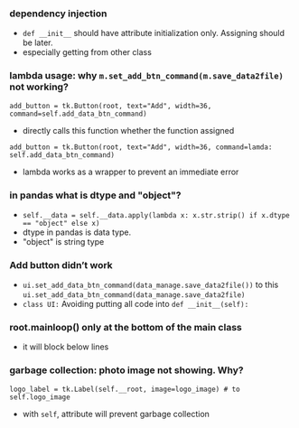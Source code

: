 ### dependency injection 
- `def __init__` should have attribute initialization only. Assigning should be later. 
- especially getting from other class 
### lambda usage: why `m.set_add_btn_command(m.save_data2file)` not working?
`add_button = tk.Button(root, text="Add", width=36, command=self.add_data_btn_command)`
- directly calls this function whether the function assigned

`add_button = tk.Button(root, text="Add", width=36, command=lamda: self.add_data_btn_command)`
- lambda works as a wrapper to prevent an immediate error 
### in pandas what is dtype and "object"?
- `self.__data = self.__data.apply(lambda x: x.str.strip() if x.dtype == "object" else x)`
- dtype in pandas is data type.
- "object" is string type
### Add button didn’t work
- `ui.set_add_data_btn_command(data_manage.save_data2file())` to this `ui.set_add_data_btn_command(data_manage.save_data2file)`
- `class UI:` Avoiding putting all code into `def __init__(self):`
### root.mainloop() only at the bottom of the main class
- it will block below lines
### garbage collection: photo image not showing. Why?
`logo_label = tk.Label(self.__root, image=logo_image) # to self.logo_image`
- with `self`, attribute will prevent garbage collection

